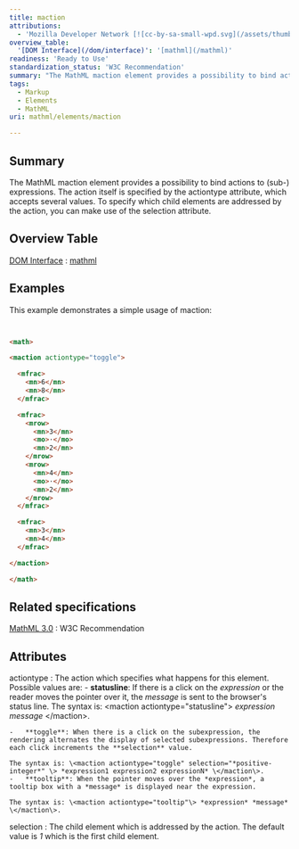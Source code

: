 ```yaml
---
title: maction
attributions:
  - 'Mozilla Developer Network [![cc-by-sa-small-wpd.svg](/assets/thumb/8/8c/cc-by-sa-small-wpd.svg/120px-cc-by-sa-small-wpd.svg.png)](http://creativecommons.org/licenses/by-sa/3.0/us/): [Article](https://developer.mozilla.org/en-US/docs/MathML/Element/maction)'
overview_table:
  '[DOM Interface](/dom/interface)': '[mathml](/mathml)'
readiness: 'Ready to Use'
standardization_status: 'W3C Recommendation'
summary: "The MathML maction element provides a possibility to bind actions to (sub-) expressions.\nThe action itself is specified by the actiontype attribute, which accepts several values. To specify which child elements are addressed by the action, you can make use of the selection attribute.\n"
tags:
  - Markup
  - Elements
  - MathML
uri: mathml/elements/maction

---
```

## <span>Summary</span>

The MathML maction element provides a possibility to bind actions to (sub-) expressions. The action itself is specified by the actiontype attribute, which accepts several values. To specify which child elements are addressed by the action, you can make use of the selection attribute.

## <span>Overview Table</span>

[DOM Interface](/dom/interface)
:   [mathml](/mathml)

## <span>Examples</span>

This example demonstrates a simple usage of maction:

``` html


<math>

<maction actiontype="toggle">

  <mfrac>
    <mn>6</mn>
    <mn>8</mn>
  </mfrac>

  <mfrac>
    <mrow>
      <mn>3</mn>
      <mo>⋅</mo>
      <mn>2</mn>
    </mrow>
    <mrow>
      <mn>4</mn>
      <mo>⋅</mo>
      <mn>2</mn>
    </mrow>
  </mfrac>

  <mfrac>
    <mn>3</mn>
    <mn>4</mn>
  </mfrac>

</maction>

</math>
```

</pre>

## <span>Related specifications</span>

[MathML 3.0](http://www.w3.org/TR/MathML3/chapter2.html#interf.toplevel)
:   W3C Recommendation

## <span>Attributes</span>

 actiontype
:   The action which specifies what happens for this element. Possible values are:
    -   **statusline**: If there is a click on the *expression* or the reader moves the pointer over it, the *message* is sent to the browser's status line. The syntax is: \<maction actiontype="statusline"\> *expression* *message* \</maction\>.

    -   **toggle**: When there is a click on the subexpression, the rendering alternates the display of selected subexpressions. Therefore each click increments the **selection** value.

    The syntax is: \<maction actiontype="toggle" selection="*positive-integer*" \> *expression1 expression2 expressionN* \</maction\>.
    -   **tooltip**: When the pointer moves over the *expression*, a tooltip box with a *message* is displayed near the expression.

    The syntax is: \<maction actiontype="tooltip"\> *expression* *message* \</maction\>.
 selection
:   The child element which is addressed by the action. The default value is *1* which is the first child element.
